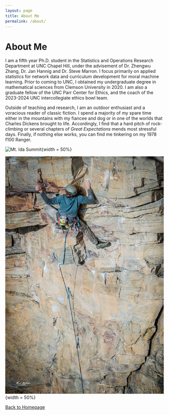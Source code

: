 ```yaml
---
layout: page
title: About Me
permalink: /about/
---
```


# About Me

I am a fifth year Ph.D. student in the Statistics and Operations Research Department at UNC Chapel Hill, under the advisement of Dr. Zhengwu Zhang, Dr. Jan Hannig and Dr. Steve Marron.  I focus primarily on applied statistics for network data and curriculum development for moral machine learning.  Prior to coming to UNC, I obtained my undergraduate degree in mathematical sciences from Clemson University in 2020.  I am also a graduate fellow of the UNC Parr Center for Ethics, and the coach of the 2023-2024 UNC intercollegiate ethics bowl team.  

Outside of teaching and research, I am an outdoor enthusiast and a voracious reader of classic fiction. I spend a majority of my spare time either in the mountains with my fiancee and dog or in one of the worlds that Charles Dickens brought to life.  Accordingly, I find that a hard pitch of rock-climbing or several chapters of *Great Expectations* mends most stressful days.  Finally, if nothing else works, you can find me tinkering on my 1978 f100 Ranger.  

![Mt. Ida Summit](pictures/ida.jpg){width = 50%}

![climb](pictures/climb.jpg){width = 50%} 


[Back to Homepage](index.md)
